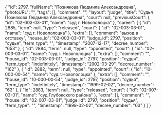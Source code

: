 {
    "id": 2797,
    "fullName": "Познякова Людмила Александровна",
    "photoURL": "",
    "tags": [],
    "comment": "",
    "layout": "judge",
    "title": "Судья Познякова Людмила Александровна",
    "court": null,
    "previousCourt": {
        "id": "02-003-03-01",
        "name": "суд г. Новополоцка"
    },
    "career": [
        {
            "id": 2885,
            "term": null,
            "type": "released",
            "court": {
                "id": "02-003-03-01",
                "name": "суд г. Новополоцка"
            },
            "extra": [],
            "comment": "выход в отставку",
            "house_id": "02-003-03-01",
            "judge_id": 2797,
            "position": "судья",
            "term_type": "",
            "timestamp": "2007-12-17",
            "decree_number": "653"
        },
        {
            "id": 2884,
            "term": null,
            "type": "appointed",
            "court": {
                "id": "02-003-03-01",
                "name": "суд г. Новополоцка"
            },
            "extra": [],
            "comment": "",
            "house_id": "02-003-03-01",
            "judge_id": 2797,
            "position": "судья",
            "term_type": "indefinitely",
            "timestamp": "2002-03-29",
            "decree_number": "162"
        },
        {
            "id": 2882,
            "term": null,
            "type": "appointed",
            "court": {
                "id": "10-000-00-54",
                "name": "суд г.Новополоцка"
            },
            "extra": [],
            "comment": "",
            "house_id": "10-000-00-54",
            "judge_id": 2797,
            "position": "судья",
            "term_type": "indefinitely",
            "timestamp": "1999-02-02",
            "decree_number": "63"
        },
        {
            "id": 2883,
            "term": null,
            "type": "released",
            "court": {
                "id": "02-007-03-01",
                "name": "суд Глубокского района"
            },
            "extra": [],
            "comment": "",
            "house_id": "02-007-03-01",
            "judge_id": 2797,
            "position": "судья",
            "term_type": "",
            "timestamp": "1999-02-02",
            "decree_number": "63"
        }
    ]
}
